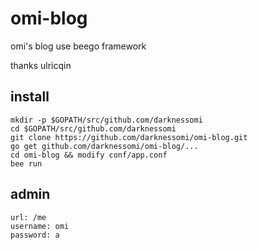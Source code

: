 omi-blog
==========

omi's blog use beego framework

thanks ulricqin

## install

```
mkdir -p $GOPATH/src/github.com/darknessomi
cd $GOPATH/src/github.com/darknessomi
git clone https://github.com/darknessomi/omi-blog.git
go get github.com/darknessomi/omi-blog/...
cd omi-blog && modify conf/app.conf
bee run
```

## admin 

```
url: /me
username: omi
password: a
```